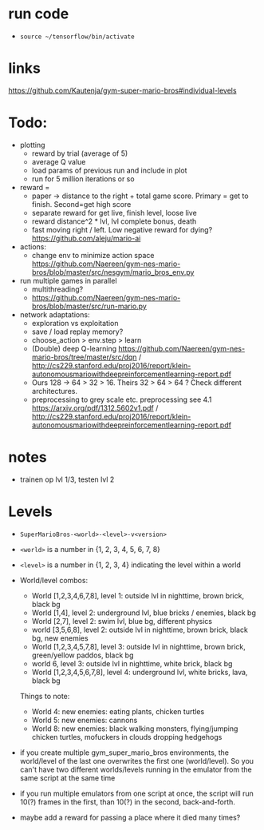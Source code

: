 

# run code

- `source ~/tensorflow/bin/activate`

# links
https://github.com/Kautenja/gym-super-mario-bros#individual-levels

# Todo:
- plotting
    + reward by trial (average of 5)
    + average Q value
    + load params of previous run and include in plot
    - run for 5 million iterations or so
- reward =
    - paper -> distance to the right + total game score. Primary = get to finish. Second=get high score
    - separate reward for get live, finish level, loose live
    - reward distance^2 * lvl, lvl complete bonus, death
    - fast moving right / left. Low negative reward for dying? https://github.com/aleju/mario-ai
- actions:
    - change env to minimize action space https://github.com/Naereen/gym-nes-mario-bros/blob/master/src/nesgym/mario_bros_env.py
- run multiple games in parallel
    - multithreading?
    - https://github.com/Naereen/gym-nes-mario-bros/blob/master/src/run-mario.py
- network adaptations:
    - exploration vs exploitation
    - save / load replay memory?
    - choose_action > env.step > learn
    - (Double) deep Q-learning https://github.com/Naereen/gym-nes-mario-bros/tree/master/src/dqn / http://cs229.stanford.edu/proj2016/report/klein-autonomousmariowithdeepreinforcementlearning-report.pdf
    - Ours 128 -> 64 > 32 > 16. Theirs 32 > 64 > 64 ? Check different architectures.
    - preprocessing to grey scale etc. preprocessing see 4.1 https://arxiv.org/pdf/1312.5602v1.pdf / http://cs229.stanford.edu/proj2016/report/klein-autonomousmariowithdeepreinforcementlearning-report.pdf

# notes
- trainen op lvl 1/3, testen lvl 2


# Levels
- `SuperMarioBros-<world>-<level>-v<version>`
- `<world>` is a number in {1, 2, 3, 4, 5, 6, 7, 8}
- `<level>` is a number in {1, 2, 3, 4} indicating the level within a world
- World/level combos:
    - World [1,2,3,4,6,7,8], level 1: outside lvl in nighttime, brown brick, black bg
    - World [1,4], level 2: underground lvl, blue bricks / enemies, black bg
    - World [2,7], level 2: swim lvl, blue bg, different physics
    - world [3,5,6,8], level 2: outside lvl in nighttime, brown brick, black bg, new enemies
    - World [1,2,3,4,5,7,8], level 3: outside lvl in nighttime, brown brick, green/yellow paddos, black bg
    - world 6, level 3: outside lvl in nighttime, white brick, black bg
    - World [1,2,3,4,5,6,7,8], level 4: underground lvl, white bricks, lava, black bg

    Things to note:
    - World 4: new enemies: eating plants, chicken turtles
    - World 5: new enemies: cannons
    - World 8: new enemies: black walking monsters, flying/jumping chicken turtles, mofuckers in clouds dropping hedgehogs
- if you create multiple gym_super_mario_bros environments, the world/level of the last one overwrites the first one (world/level).
So you can't have two different worlds/levels running in the emulator from the same script at the same time
- if you run multiple emulators from one script at once, the script will run 10(?) frames in the first, than 10(?) in the second, back-and-forth.
- maybe add a reward for passing a place where it died many times?
